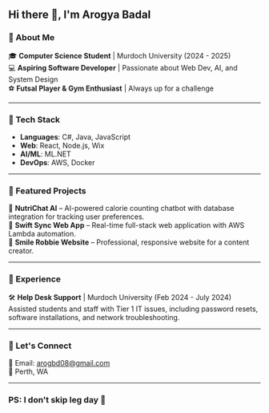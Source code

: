 ## Hi there 👋, I'm Arogya Badal  

### 🚀 About Me  
🎓 **Computer Science Student** | Murdoch University (2024 - 2025)  
💻 **Aspiring Software Developer** | Passionate about Web Dev, AI, and System Design  
⚽ **Futsal Player & Gym Enthusiast** | Always up for a challenge  

---

### 🔧 Tech Stack  
- **Languages**: C#, Java, JavaScript  
- **Web**: React, Node.js, Wix  
- **AI/ML**: ML.NET  
- **DevOps**: AWS, Docker  

---

### 📌 Featured Projects  
🔹 **NutriChat AI** – AI-powered calorie counting chatbot with database integration for tracking user preferences.  
🔹 **Swift Sync Web App** – Real-time full-stack web application with AWS Lambda automation.  
🔹 **Smile Robbie Website** – Professional, responsive website for a content creator.  

---

### 💼 Experience  
🛠 **Help Desk Support** | Murdoch University (Feb 2024 - July 2024)  
Assisted students and staff with Tier 1 IT issues, including password resets, software installations, and network troubleshooting.  

---

### 💬 Let's Connect  
📧 Email: arogbd08@gmail.com  
📍 Perth, WA  

---

### PS: I don't skip leg day 💪

